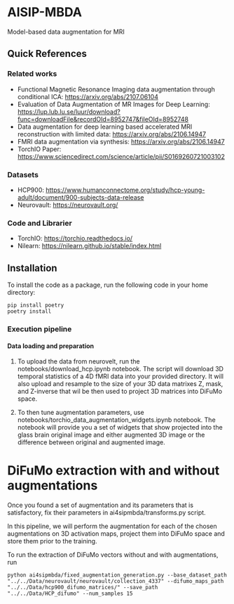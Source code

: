 # AISIP-MBDA
Model-based data augmentation for MRI 

## Quick References

### Related works
* Functional Magnetic Resonance Imaging data augmentation through conditional ICA: https://arxiv.org/abs/2107.06104
* Evaluation of Data Augmentation of MR Images for Deep Learning: https://lup.lub.lu.se/luur/download?func=downloadFile&recordOId=8952747&fileOId=8952748
* Data augmentation for deep learning based accelerated MRI reconstruction with limited data: https://arxiv.org/abs/2106.14947
* FMRI data augmentation via synthesis: https://arxiv.org/abs/2106.14947
* TorchIO Paper: https://www.sciencedirect.com/science/article/pii/S0169260721003102

### Datasets
* HCP900: https://www.humanconnectome.org/study/hcp-young-adult/document/900-subjects-data-release
* Neurovault: https://neurovault.org/

### Code and Librarier
* TorchIO: https://torchio.readthedocs.io/
* Nilearn: https://nilearn.github.io/stable/index.html



## Installation 
To install the code as a package, run the following code in your home directory: 

```
pip install poetry
poetry install
```

### Execution pipeline

#### Data loading and preparation

1. To upload the data from neurovelt, run the notebooks/download_hcp.ipynb notebook.
The script will download 3D temporal statistics of a 4D fMRI data into your provided directory. It will also upload and resample to the size of your 3D data matrixes Z, mask, and Z-inverse that wil be then used to project 3D matrices into DiFuMo space. 


2. To then tune augmentation parameters, use notebooks/torchio_data_augmentation_widgets.ipynb notebook. The notebook will provide you a set of widgets that show projected into the glass brain original image and either augmented 3D image or the difference between original and augmented image.

# DiFuMo extraction with and without augmentations

Once you found a set of augmentation and its parameters that is satisfactory, fix their parameters in ai4sipmbda/transforms.py script.

In this pipeline, we will perform the augmentation for each of the chosen augmentations on 3D activation maps, project them into DiFuMo space and store them prior to the training. 

To run the extraction of DiFuMo vectors without and with augmentations, run 

```
python ai4sipmbda/fixed_augmentation_generation.py --base_dataset_path "../../Data/neurovault/neurovault/collection_4337" --difumo_maps_path "../../Data/hcp900_difumo_matrices/" --save_path "../../Data/HCP_difumo" --num_samples 15
```
